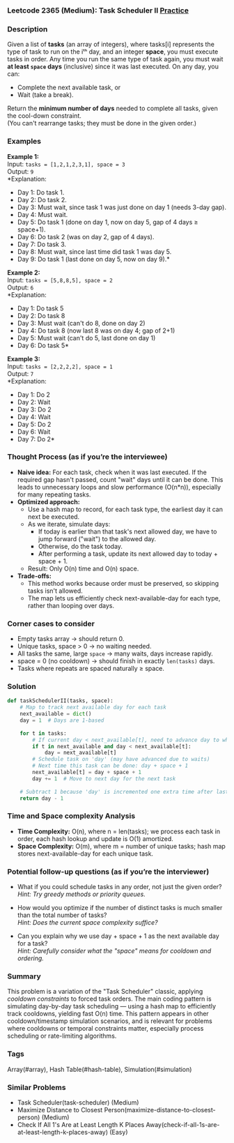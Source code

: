 ### Leetcode 2365 (Medium): Task Scheduler II [Practice](https://leetcode.com/problems/task-scheduler-ii)

### Description  
Given a list of **tasks** (an array of integers), where tasks[i] represents the type of task to run on the iᵗʰ day, and an integer **space**, you must execute tasks in order. Any time you run the same type of task again, you must wait **at least `space` days** (inclusive) since it was last executed. On any day, you can:
- Complete the next available task, or
- Wait (take a break).

Return the **minimum number of days** needed to complete all tasks, given the cool-down constraint.  
(You can't rearrange tasks; they must be done in the given order.)

### Examples  

**Example 1:**  
Input: `tasks = [1,2,1,2,3,1], space = 3`  
Output: `9`  
*Explanation:  
- Day 1: Do task 1.  
- Day 2: Do task 2.  
- Day 3: Must wait, since task 1 was just done on day 1 (needs 3-day gap).  
- Day 4: Must wait.  
- Day 5: Do task 1 (done on day 1, now on day 5, gap of 4 days ≥ space+1).  
- Day 6: Do task 2 (was on day 2, gap of 4 days).  
- Day 7: Do task 3.  
- Day 8: Must wait, since last time did task 1 was day 5.  
- Day 9: Do task 1 (last done on day 5, now on day 9).*

**Example 2:**  
Input: `tasks = [5,8,8,5], space = 2`  
Output: `6`  
*Explanation:  
- Day 1: Do task 5  
- Day 2: Do task 8  
- Day 3: Must wait (can't do 8, done on day 2)  
- Day 4: Do task 8 (now last 8 was on day 4; gap of 2+1)  
- Day 5: Must wait (can't do 5, last done on day 1)  
- Day 6: Do task 5*

**Example 3:**  
Input: `tasks = [2,2,2,2], space = 1`  
Output: `7`  
*Explanation:  
- Day 1: Do 2  
- Day 2: Wait  
- Day 3: Do 2  
- Day 4: Wait  
- Day 5: Do 2  
- Day 6: Wait  
- Day 7: Do 2*

### Thought Process (as if you’re the interviewee)  
- **Naive idea:** For each task, check when it was last executed. If the required gap hasn't passed, count "wait" days until it can be done. This leads to unnecessary loops and slow performance (O(n\*n)), especially for many repeating tasks.
- **Optimized approach:**  
  - Use a hash map to record, for each task type, the earliest day it can next be executed.
  - As we iterate, simulate days:
    - If today is earlier than that task's next allowed day, we have to jump forward ("wait") to the allowed day.
    - Otherwise, do the task today.
    - After performing a task, update its next allowed day to today + space + 1.
  - Result: Only O(n) time and O(n) space.
- **Trade-offs:**  
  - This method works because order must be preserved, so skipping tasks isn't allowed.  
  - The map lets us efficiently check next-available-day for each type, rather than looping over days.

### Corner cases to consider  
- Empty tasks array → should return 0.
- Unique tasks, space > 0 → no waiting needed.
- All tasks the same, large `space` → many waits, days increase rapidly.
- space = 0 (no cooldown) → should finish in exactly `len(tasks)` days.
- Tasks where repeats are spaced naturally ≥ space.

### Solution

```python
def taskSchedulerII(tasks, space):
    # Map to track next available day for each task
    next_available = dict()
    day = 1  # Days are 1-based
    
    for t in tasks:
        # If current day < next_available[t], need to advance day to when we can do t
        if t in next_available and day < next_available[t]:
            day = next_available[t]
        # Schedule task on 'day' (may have advanced due to waits)
        # Next time this task can be done: day + space + 1
        next_available[t] = day + space + 1
        day += 1  # Move to next day for the next task
    
    # Subtract 1 because 'day' is incremented one extra time after last scheduled
    return day - 1
```

### Time and Space complexity Analysis  

- **Time Complexity:** O(n), where n = len(tasks); we process each task in order, each hash lookup and update is O(1) amortized.
- **Space Complexity:** O(m), where m = number of unique tasks; hash map stores next-available-day for each unique task.

### Potential follow-up questions (as if you’re the interviewer)  

- What if you could schedule tasks in any order, not just the given order?  
  *Hint: Try greedy methods or priority queues.*

- How would you optimize if the number of distinct tasks is much smaller than the total number of tasks?  
  *Hint: Does the current space complexity suffice?*

- Can you explain why we use day + space + 1 as the next available day for a task?  
  *Hint: Carefully consider what the "space" means for cooldown and ordering.*

### Summary
This problem is a variation of the "Task Scheduler" classic, applying *cooldown constraints* to forced task orders. The main coding pattern is simulating day-by-day task scheduling — using a hash map to efficiently track cooldowns, yielding fast O(n) time. This pattern appears in other cooldown/timestamp simulation scenarios, and is relevant for problems where cooldowns or temporal constraints matter, especially process scheduling or rate-limiting algorithms.

### Tags
Array(#array), Hash Table(#hash-table), Simulation(#simulation)

### Similar Problems
- Task Scheduler(task-scheduler) (Medium)
- Maximize Distance to Closest Person(maximize-distance-to-closest-person) (Medium)
- Check If All 1's Are at Least Length K Places Away(check-if-all-1s-are-at-least-length-k-places-away) (Easy)